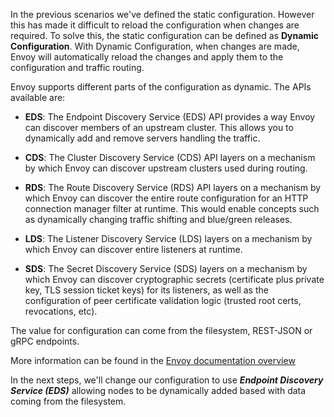 In the previous scenarios we've defined the static configuration. However this has made it difficult to reload the configuration when changes are required. To solve this, the static configuration can be defined as **Dynamic Configuration**. With Dynamic Configuration, when changes are made, Envoy will automatically reload the changes and apply them to the configuration and traffic routing.

Envoy supports different parts of the configuration as dynamic. The APIs available are:

* **EDS**: The Endpoint Discovery Service (EDS) API provides a way Envoy can discover members of an upstream cluster. This allows you to dynamically add and remove servers handling the traffic.

* **CDS**: The Cluster Discovery Service (CDS) API layers on a mechanism by which Envoy can discover upstream clusters used during routing.

* **RDS**: The Route Discovery Service (RDS) API layers on a mechanism by which Envoy can discover the entire route configuration for an HTTP connection manager filter at runtime. This would enable concepts such as dynamically changing traffic shifting and blue/green releases.

* **LDS**: The Listener Discovery Service (LDS) layers on a mechanism by which Envoy can discover entire listeners at runtime.

* **SDS**: The Secret Discovery Service (SDS) layers on a mechanism by which Envoy can discover cryptographic secrets (certificate plus private key, TLS session ticket keys) for its listeners, as well as the configuration of peer certificate validation logic (trusted root certs, revocations, etc).

The value for configuration can come from the filesystem, REST-JSON or gRPC endpoints.

More information can be found in the [Envoy documentation overview](https://www.envoyproxy.io/docs/envoy/latest/intro/arch_overview/dynamic_configuration)

In the next steps, we'll change our configuration to use ***Endpoint Discovery Service (EDS)*** allowing nodes to be dynamically added based with data coming from the filesystem.